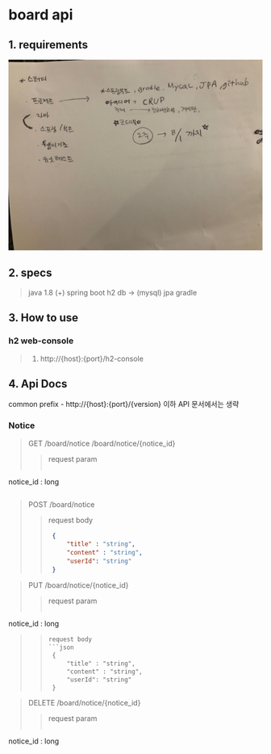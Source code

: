 # board api

## 1. requirements
![requirements](requirements.jpeg)

## 2. specs
> java 1.8 (+)
> spring boot
> h2 db -> (mysql)
> jpa
> gradle

## 3. How to use 
### h2 web-console
> 1. http://{host}:{port}/h2-console

## 4. Api Docs
common prefix - http://{host}:{port}/{version} 이하 API 문서에서는 생략

### Notice
> GET 
>   /board/notice
>   /board/notice/{notice_id}
>> request param
>> ```text
 notice_id : long
>> ```

> POST
>     /board/notice
>> request body     
>>
>> ```json
>>  {
>>      "title" : "string",
>>      "content" : "string",
>>      "userId": "string"
>>  }
>> ```
 
> PUT
>     /board/notice/{notice_id}
>> request param
>> ```text
 notice_id : long
>> ```
>> request body     
>> ```json
>>  {
>>      "title" : "string",
>>      "content" : "string",
>>      "userId": "string"
>>  }
>> ```

> DELETE
>     /board/notice/{notice_id}
>> request param
>> ```text
 notice_id : long
>> ```
